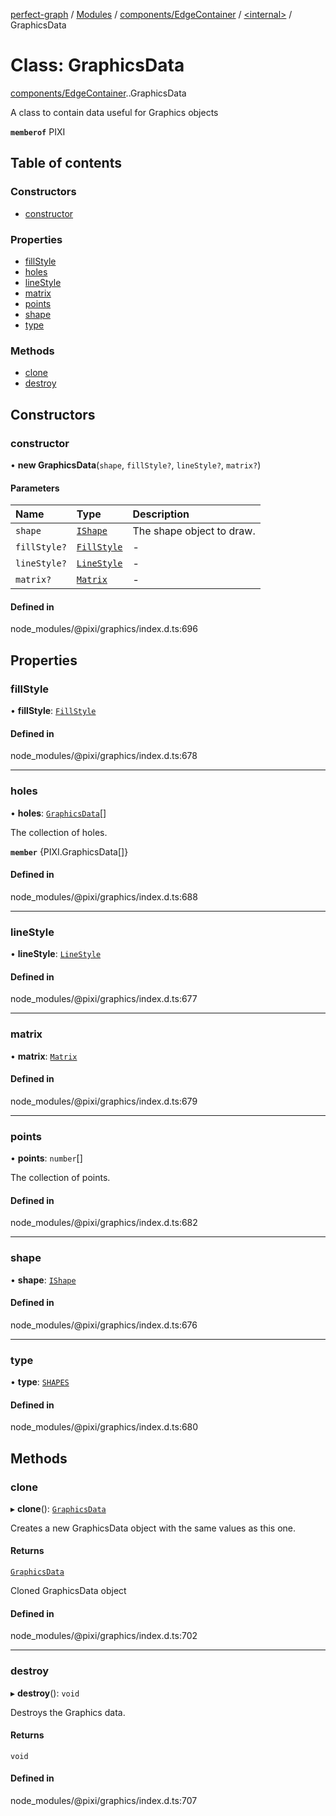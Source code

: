 [perfect-graph](../README.md) / [Modules](../modules.md) / [components/EdgeContainer](../modules/components_EdgeContainer.md) / [<internal\>](../modules/components_EdgeContainer._internal_.md) / GraphicsData

# Class: GraphicsData

[components/EdgeContainer](../modules/components_EdgeContainer.md).[<internal>](../modules/components_EdgeContainer._internal_.md).GraphicsData

A class to contain data useful for Graphics objects

**`memberof`** PIXI

## Table of contents

### Constructors

- [constructor](components_EdgeContainer._internal_.GraphicsData.md#constructor)

### Properties

- [fillStyle](components_EdgeContainer._internal_.GraphicsData.md#fillstyle)
- [holes](components_EdgeContainer._internal_.GraphicsData.md#holes)
- [lineStyle](components_EdgeContainer._internal_.GraphicsData.md#linestyle)
- [matrix](components_EdgeContainer._internal_.GraphicsData.md#matrix)
- [points](components_EdgeContainer._internal_.GraphicsData.md#points)
- [shape](components_EdgeContainer._internal_.GraphicsData.md#shape)
- [type](components_EdgeContainer._internal_.GraphicsData.md#type)

### Methods

- [clone](components_EdgeContainer._internal_.GraphicsData.md#clone)
- [destroy](components_EdgeContainer._internal_.GraphicsData.md#destroy)

## Constructors

### constructor

• **new GraphicsData**(`shape`, `fillStyle?`, `lineStyle?`, `matrix?`)

#### Parameters

| Name | Type | Description |
| :------ | :------ | :------ |
| `shape` | [`IShape`](../modules/components_EdgeContainer._internal_.md#ishape) | The shape object to draw. |
| `fillStyle?` | [`FillStyle`](components_EdgeContainer._internal_.FillStyle.md) | - |
| `lineStyle?` | [`LineStyle`](components_EdgeContainer._internal_.LineStyle.md) | - |
| `matrix?` | [`Matrix`](components_ClusterNodeContainer._internal_.Matrix.md) | - |

#### Defined in

node_modules/@pixi/graphics/index.d.ts:696

## Properties

### fillStyle

• **fillStyle**: [`FillStyle`](components_EdgeContainer._internal_.FillStyle.md)

#### Defined in

node_modules/@pixi/graphics/index.d.ts:678

___

### holes

• **holes**: [`GraphicsData`](components_EdgeContainer._internal_.GraphicsData.md)[]

The collection of holes.

**`member`** {PIXI.GraphicsData[]}

#### Defined in

node_modules/@pixi/graphics/index.d.ts:688

___

### lineStyle

• **lineStyle**: [`LineStyle`](components_EdgeContainer._internal_.LineStyle.md)

#### Defined in

node_modules/@pixi/graphics/index.d.ts:677

___

### matrix

• **matrix**: [`Matrix`](components_ClusterNodeContainer._internal_.Matrix.md)

#### Defined in

node_modules/@pixi/graphics/index.d.ts:679

___

### points

• **points**: `number`[]

The collection of points.

#### Defined in

node_modules/@pixi/graphics/index.d.ts:682

___

### shape

• **shape**: [`IShape`](../modules/components_EdgeContainer._internal_.md#ishape)

#### Defined in

node_modules/@pixi/graphics/index.d.ts:676

___

### type

• **type**: [`SHAPES`](../enums/components_EdgeContainer._internal_.SHAPES.md)

#### Defined in

node_modules/@pixi/graphics/index.d.ts:680

## Methods

### clone

▸ **clone**(): [`GraphicsData`](components_EdgeContainer._internal_.GraphicsData.md)

Creates a new GraphicsData object with the same values as this one.

#### Returns

[`GraphicsData`](components_EdgeContainer._internal_.GraphicsData.md)

Cloned GraphicsData object

#### Defined in

node_modules/@pixi/graphics/index.d.ts:702

___

### destroy

▸ **destroy**(): `void`

Destroys the Graphics data.

#### Returns

`void`

#### Defined in

node_modules/@pixi/graphics/index.d.ts:707

